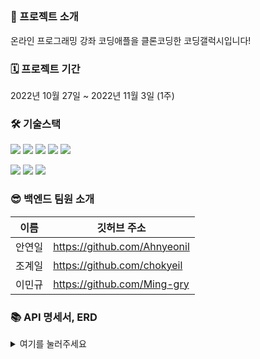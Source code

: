 ##     
### 🙌 프로젝트 소개

온라인 프로그래밍 강좌 코딩애플을 클론코딩한 코딩갤럭시입니다!


### 🗓 프로젝트 기간
2022년 10월 27일 ~ 2022년 11월 3일 (1주)

### 🛠 기술스택

<img src="https://img.shields.io/badge/java-007396?style=for-the-badge&logo=java&logoColor=white"> <img src="https://img.shields.io/badge/spring-6DB33F?style=for-the-badge&logo=spring&logoColor=white"> <img src="https://img.shields.io/badge/springboot-6DB33F?style=for-the-badge&logo=springboot&logoColor=white"> 
<img src="https://img.shields.io/badge/mysql-4479A1?style=for-the-badge&logo=mysql&logoColor=white"> <img src="https://img.shields.io/badge/amazonaws-232F3E?style=for-the-badge&logo=amazonaws&logoColor=white"> 

 <img src="https://img.shields.io/badge/github-181717?style=for-the-badge&logo=github&logoColor=white"> <img src="https://img.shields.io/badge/git-F05032?style=for-the-badge&logo=git&logoColor=white"> <img src="https://img.shields.io/badge/gradle-02303A?style=for-the-badge&logo=gradle&logoColor=white">

### 😎 백엔드 팀원 소개
이름 | 깃허브 주소 |
---|---|
안연일 | https://github.com/Ahnyeonil
조계일 |	https://github.com/chokyeil
이민규 | https://github.com/Ming-gry

### 📚 API 명세서, ERD

<details>
<summary>여기를 눌러주세요</summary>
<div markdown="1">

<br>

[노션으로 열기](https://www.notion.so/6-SA-c02a0e2736ed42128c530350b1c4d153)

</div>
</details>
<br>
